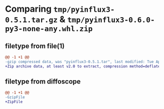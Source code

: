 # Comparing `tmp/pyinflux3-0.5.1.tar.gz` & `tmp/pyinflux3-0.6.0-py3-none-any.whl.zip`

## filetype from file(1)

```diff
@@ -1 +1 @@
-gzip compressed data, was "pyinflux3-0.5.1.tar", last modified: Tue Apr 11 16:47:03 2023, max compression
+Zip archive data, at least v2.0 to extract, compression method=deflate
```

## filetype from diffoscope

```diff
@@ -1 +1 @@
-GzipFile
+ZipFile
```

